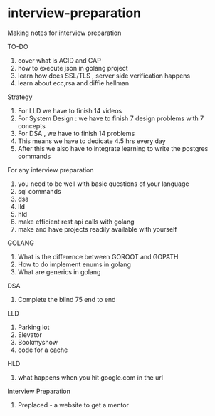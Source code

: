 # interview-preparation
Making notes for interview preparation

TO-DO
1. cover what is ACID and CAP
2. how to execute json in golang project
3. learn how does SSL/TLS , server side verification happens 
4. learn about ecc,rsa and diffie hellman

Strategy 
1. For LLD we have to finish 14 videos 
2. For System Design : we have to finish 7 design problems with 7 concepts
3. For DSA , we have to finish 14 problems 
4. This means we have to dedicate 4.5 hrs every day 
5. After this we also have to integrate learning to write the postgres commands

For any interview preparation 
1. you need to be well with basic questions of your language 
2. sql commands
3. dsa 
4. lld
5. hld
6. make efficient rest api calls with golang 
7. make and have projects readily available with yourself


GOLANG 
1. What is the difference between GOROOT and GOPATH
2. How to do implement enums in golang 
3. What are generics in golang 

DSA 
1. Complete the blind 75 end to end 

LLD
1. Parking lot 
2. Elevator 
3. Bookmyshow
4. code for a cache

HLD 
1. what happens when you hit google.com in the url

Interview Preparation
1. Preplaced - a website to get a mentor 
 

